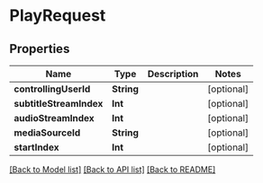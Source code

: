 # PlayRequest

## Properties
Name | Type | Description | Notes
------------ | ------------- | ------------- | -------------
**controllingUserId** | **String** |  | [optional] 
**subtitleStreamIndex** | **Int** |  | [optional] 
**audioStreamIndex** | **Int** |  | [optional] 
**mediaSourceId** | **String** |  | [optional] 
**startIndex** | **Int** |  | [optional] 

[[Back to Model list]](../README.md#documentation-for-models) [[Back to API list]](../README.md#documentation-for-api-endpoints) [[Back to README]](../README.md)


